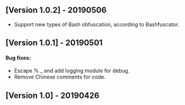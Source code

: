 ## [Version 1.0.2] - 20190506
- Support new types of Bash obfuscation, according to Bashfuscator.
## [Version 1.0.1] - 20190501
#### Bug fixes: 
 - Escape % _ and add logging module for debug.
 - Remove Chinese comments for code.
## [Version 1.0] - 20190426